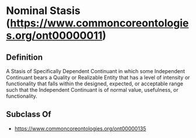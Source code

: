 # Nominal Stasis (https://www.commoncoreontologies.org/ont00000011)

## Definition
A Stasis of Specifically Dependent Continuant in which some Independent Continuant bears a Quality or Realizable Entity that has a level of intensity or functionality that falls within the designed, expected, or acceptable range such that the Independent Continuant is of normal value, usefulness, or functionality.

## Subclass Of
- https://www.commoncoreontologies.org/ont00000135

